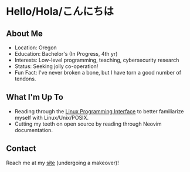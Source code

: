 # Hello/Hola/こんにちは

## About Me
- Location: Oregon
- Education: Bachelor's (In Progress, 4th yr)
- Interests: Low-level programming, teaching, cybersecurity research
- Status: Seeking jolly co-operation!
- Fun Fact: I've never broken a bone, but I have torn a good number of tendons.

## What I'm Up To
- Reading through the [Linux Programming Interface](https://man7.org/tlpi/) to better familiarize myself with Linux/Unix/POSIX.
- Cutting my teeth on open source by reading through Neovim documentation.

## Contact

Reach me at my [site](https://mcaballero.dev) (undergoing a makeover)!

